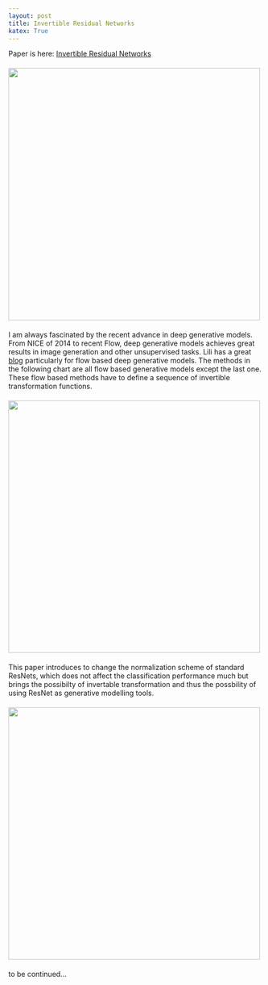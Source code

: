 ```yaml
---
layout: post
title: Invertible Residual Networks
katex: True
---
```


Paper is here: [Invertible Residual Networks](https://arxiv.org/pdf/1811.00995.pdf)


<div class="figure" style="margin-top:20px;margin-bottom:20px">
<img src="{{ site.base_url }}/images/invertible-resnet/generative-models.png" style="width:500px"/>
<div class="caption" markdown="span">
</div>
</div>


I am always fascinated by the recent advance in deep generative models. From NICE of 2014 to recent Flow, deep generative models achieves
great results in image generation and other unsupervised tasks. Lili has a great [blog](https://lilianweng.github.io/lil-log/2018/10/13/flow-based-deep-generative-models.html)
particularly for flow based deep generative models. The methods in the following chart are all flow based generative models except the last one.
These flow based methods have to define a sequence of invertible transformation functions.
 
<div class="figure" style="margin-top:20px;margin-bottom:20px">
<img src="{{ site.base_url }}/images/invertible-resnet/flow-methods.png" style="width:500px"/>
<div class="caption" markdown="span">
</div>
</div>

This paper introduces to change the normalization scheme of standard ResNets, which does not affect the classification
performance much but brings the possibilty of invertable transformation and thus the possbility of using ResNet as 
generative modelling tools.



<div class="figure" style="margin-top:20px;margin-bottom:20px">
<img src="{{ site.base_url }}/images/invertible-resnet/i-resnet.png" style="width:500px"/>
<div class="caption" markdown="span">
</div>
</div>

to be continued...